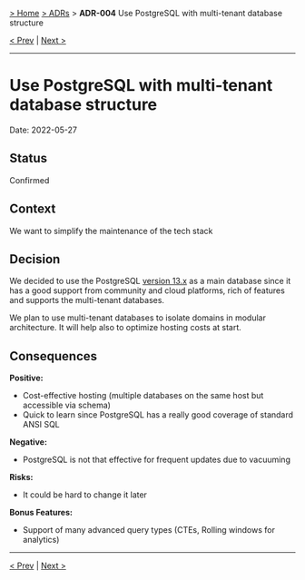[> Home](../README.md) [> ADRs](README.md) > **ADR-004** Use PostgreSQL with multi-tenant database structure

[< Prev](ADR-003-rest-api-versioning.md)  |  [Next >](ADR-005-use-docker.md)

---

# Use PostgreSQL with multi-tenant database structure

Date: 2022-05-27

## Status

Confirmed

## Context

We want to simplify the maintenance of the tech stack

## Decision

We decided to use the PostgreSQL [version 13.x](https://endoflife.date/postgresql) as a main database since
it has a good support from community and cloud platforms, rich of features and supports the multi-tenant databases.

We plan to use multi-tenant databases to isolate domains in modular architecture. It will help also to optimize hosting costs at start.

## Consequences

**Positive:**

- Cost-effective hosting (multiple databases on the same host but accessible via schema)
- Quick to learn since PostgreSQL has a really good coverage of standard ANSI SQL

**Negative:**

- PostgreSQL is not that effective for frequent updates due to vacuuming

**Risks:**

- It could be hard to change it later

**Bonus Features:**

- Support of many advanced query types (CTEs, Rolling windows for analytics)

---

[< Prev](ADR-003-rest-api-versioning.md)  |  [Next >](ADR-005-use-docker.md)
